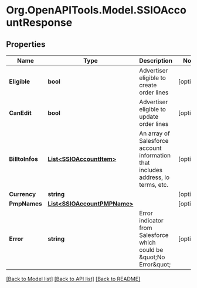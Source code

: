 # Org.OpenAPITools.Model.SSIOAccountResponse

## Properties

Name | Type | Description | Notes
------------ | ------------- | ------------- | -------------
**Eligible** | **bool** | Advertiser eligible to create order lines | [optional] 
**CanEdit** | **bool** | Advertiser eligible to update order lines | [optional] 
**BilltoInfos** | [**List&lt;SSIOAccountItem&gt;**](SSIOAccountItem.md) | An array of Salesforce account information that includes address, io terms, etc. | [optional] 
**Currency** | **string** |  | [optional] 
**PmpNames** | [**List&lt;SSIOAccountPMPName&gt;**](SSIOAccountPMPName.md) |  | [optional] 
**Error** | **string** | Error indicator from Salesforce which could be \&quot;No Error\&quot; | [optional] 

[[Back to Model list]](../README.md#documentation-for-models) [[Back to API list]](../README.md#documentation-for-api-endpoints) [[Back to README]](../README.md)

